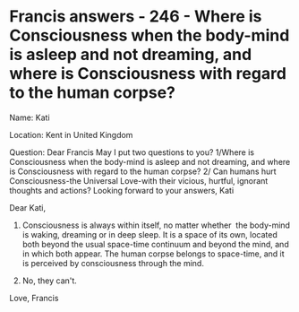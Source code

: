 # Francis answers - 246 - Where is Consciousness when the body-mind is asleep and not dreaming, and where is Consciousness with regard to the human corpse?

Name: Kati&nbsp;

Location: Kent in United Kingdom&nbsp;  

Question: Dear Francis May I put two questions to you? 1/Where is Consciousness when the body-mind is asleep and not dreaming, and where is Consciousness with regard to the human corpse? 2/ Can humans hurt Consciousness-the Universal Love-with their vicious, hurtful, ignorant thoughts and actions? Looking forward to your answers, Kati

Dear Kati,

1. Consciousness is always within itself, no matter whether &nbsp;the body-mind is waking, dreaming or in deep sleep. It is a space of its own, located both beyond the usual space-time continuum and beyond the mind, and in which both appear. The human corpse belongs to space-time, and it is perceived by consciousness through the mind.

2. No, they can't.

Love, Francis

